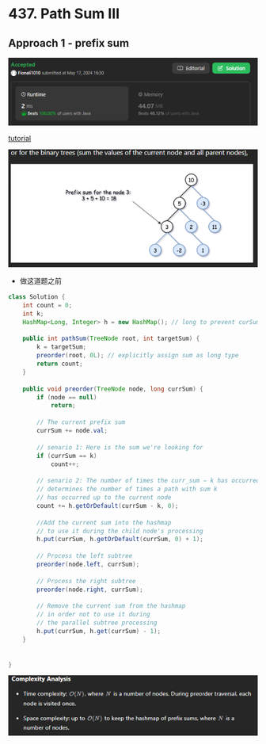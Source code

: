 # 437. Path Sum III

## Approach 1 - prefix sum

![alt text](image-20.png)

[tutorial](https://leetcode.com/problems/path-sum-iii/?envType=study-plan-v2&envId=leetcode-75)

![alt text](image-68.png)

- 做这道题之前

```java
class Solution {
    int count = 0;
    int k;
    HashMap<Long, Integer> h = new HashMap(); // long to prevent curSum overflow;
    
    public int pathSum(TreeNode root, int targetSum) {
        k = targetSum;
        preorder(root, 0L); // explicitly assign sum as long type
        return count;
    }

    public void preorder(TreeNode node, long currSum) {
        if (node == null)
            return;
        
        // The current prefix sum
        currSum += node.val;

        // senario 1: Here is the sum we're looking for
        if (currSum == k)
            count++;
        
        // senario 2: The number of times the curr_sum − k has occurred already, 
        // determines the number of times a path with sum k 
        // has occurred up to the current node
        count += h.getOrDefault(currSum - k, 0);
        
        //Add the current sum into the hashmap
        // to use it during the child node's processing
        h.put(currSum, h.getOrDefault(currSum, 0) + 1);

        // Process the left subtree
        preorder(node.left, currSum);

        // Process the right subtree
        preorder(node.right, currSum);

        // Remove the current sum from the hashmap
        // in order not to use it during 
        // the parallel subtree processing
        h.put(currSum, h.get(currSum) - 1);
    }    
            
    
}
```
![alt text](image-21.png)
